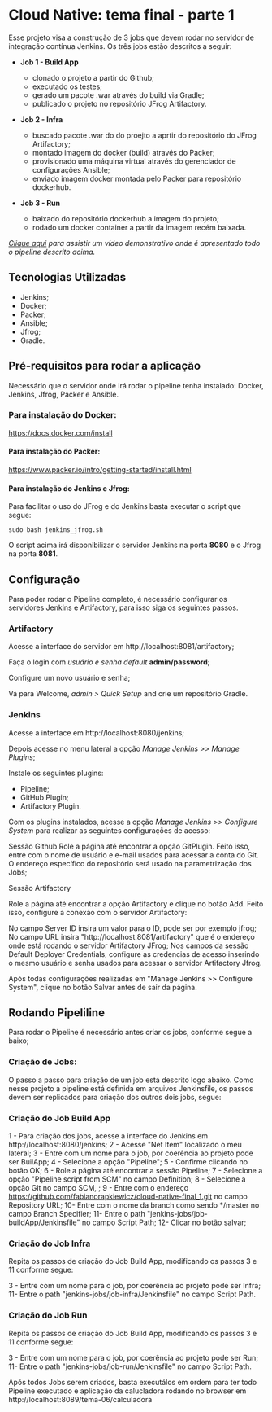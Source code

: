# Cloud Native: tema final - parte 1

Esse projeto visa a construção de 3 jobs que devem rodar no servidor de integração contínua Jenkins. Os três jobs estão descritos a seguir:

 - **Job 1 - Build App**
   - clonado o projeto a partir do Github;
   - executado os testes;
   - gerado um pacote .war através do build via Gradle;
   - publicado o projeto no repositório JFrog Artifactory.

 - **Job 2 - Infra**
   - buscado pacote .war do do proejto a aprtir do repositório do JFrog Artifactory;
   - montado imagem do docker (build) através do Packer;
   - provisionado uma máquina virtual através do gerenciador de configurações Ansible;
   - enviado imagem docker montada pelo Packer para repositório dockerhub.

 - **Job 3 - Run** 
   - baixado do repositório dockerhub a imagem do projeto;
   - rodado um docker container a partir da imagem recém baixada.

_[Clique aqui](https://www.youtube.com/) para assistir um vídeo demonstrativo onde é apresentado todo o pipeline descrito acima._


## Tecnologias Utilizadas

 - Jenkins;
 - Docker;
 - Packer;
 - Ansible;
 - Jfrog;
 - Gradle.


## Pré-requisitos para rodar a aplicação

Necessário que o servidor onde irá rodar o pipeline tenha instalado: Docker, Jenkins, Jfrog, Packer e Ansible.

### Para instalação do Docker:

https://docs.docker.com/install

#### Para instalação do Packer:

https://www.packer.io/intro/getting-started/install.html

#### Para instalação do Jenkins e Jfrog:

Para facilitar o uso do JFrog e do Jenkins basta executar o script que segue:

```
sudo bash jenkins_jfrog.sh
```

O script acima irá disponibilizar o servidor Jenkins na porta **8080** e o Jfrog na porta **8081**.


## Configuração

Para poder rodar o Pipeline completo, é necessário configurar os servidores Jenkins e Artifactory, para isso siga os seguintes passos.

### Artifactory

Acesse a interface do servidor em http://localhost:8081/artifactory;

Faça o login com *usuário e senha default* **admin/password**;

Configure um novo usuário e senha;

Vá para Welcome, *admin > Quick Setup* and crie um repositório Gradle.


### Jenkins

Acesse a interface em http://localhost:8080/jenkins;

Depois acesse no menu lateral a opção *Manage Jenkins >> Manage Plugins*;

Instale os seguintes plugins:
 - Pipeline;
 - GitHub Plugin;
 - Artifactory Plugin.

Com os plugins instalados, acesse a opção *Manage Jenkins >> Configure System* para realizar as seguintes configurações de acesso: 

Sessão Github
Role a página até encontrar a opção GitPlugin. Feito isso, entre com o nome de usuário e e-mail usados para acessar a conta do Git. O
endereço específico do repositório será usado na parametrização dos Jobs; 

Sessão Artifactory

Role a página até encontrar a opção Artifactory e clique no botão Add. Feito isso, configure a conexão com o servidor Artifactory:

No campo Server ID insira um valor para o ID, pode ser por exemplo jfrog;
No campo URL insira "http://localhost:8081/artifactory" que é o endereço onde está rodando o servidor Artifactory JFrog;
Nos campos da sessão Default Deployer Credentials, configure as credencias de acesso inserindo o mesmo usuário e senha usados para acessar o
servidor Artifactory Jfrog.

Após todas configurações realizadas em "Manage Jenkins >> Configure System", clique no botão Salvar antes de sair da página.

## Rodando Pipeliline

Para rodar o Pipeline é necessário antes criar os jobs, conforme segue a baixo;

### Criação de Jobs:

O passo a passo para criação de um job está descrito logo abaixo. Como nesse projeto a pipeline está definida em arquivos Jenkinsfile, os 
passos devem ser replicados para criação dos outros dois jobs, segue:
  
### Criação do Job Build App
 
1 - Para criação dos jobs, acesse a interface do Jenkins em http://localhost:8080/jenkins;
2 - Acesse "Net Item" localizado o meu lateral;
3 - Entre com um nome para o job, por coerência ao projeto pode ser BuilApp;
4 - Selecione a opção "Pipeline";
5 - Confirme clicando no botão OK;
6 - Role a página até encontrar a sessão Pipeline;
7 - Selecione a opção "Pipeline script from SCM" no campo Definition;
8 -	Selecione a opção Git no campo SCM, ;
9 -	Entre com o endereço https://github.com/fabianorapkiewicz/cloud-native-final_1.git no campo Repository URL; 
10- Entre com o nome da branch como sendo */master no campo Branch Specifier;
11- Entre o path "jenkins-jobs/job-buildApp/Jenkinsfile" no campo Script Path;
12- Clicar no botão salvar;

	
### Criação do Job Infra

Repita os passos de criação do Job Build App, modificando os passos 3 e 11 conforme segue: 

3 - Entre com um nome para o job, por coerência ao projeto pode ser Infra;
11- Entre o path "jenkins-jobs/job-infra/Jenkinsfile" no campo Script Path.

### Criação do Job Run

Repita os passos de criação do Job Build App, modificando os passos 3 e 11 conforme segue: 

3 - Entre com um nome para o job, por coerência ao projeto pode ser Run;
11- Entre o path "jenkins-jobs/job-run/Jenkinsfile" no campo Script Path.

Após todos Jobs serem criados, basta executálos em ordem para ter todo Pipeline executado e aplicação da calucladora rodando no browser em
http://localhost:8089/tema-06/calculadora

